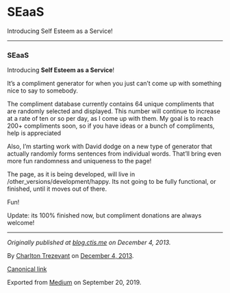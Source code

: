 SEaaS
=====

Introducing Self Esteem as a Service!

------------------------------------------------------------------------

### SEaaS

Introducing **Self Esteem as a Service**!

It’s a compliment generator for when you just can’t come up with
something nice to say to somebody.

The compliment database currently contains 64 unique compliments that
are randomly selected and displayed. This number will continue to
increase at a rate of ten or so per day, as I come up with them. My goal
is to reach 200+ compliments soon, so if you have ideas or a bunch of
compliments, help is appreciated

Also, I’m starting work with David dodge on a new type of generator that
actually randomly forms sentences from individual words. That’ll bring
even more fun randomness and uniqueness to the page!

The page, as it is being developed, will live in
/other\_versions/development/happy. Its not going to be fully
functional, or finished, until it moves out of there.

Fun!

Update: its 100% finished now, but compliment donations are always
welcome!

------------------------------------------------------------------------

*Originally published at*
<a href="http://blog.ctis.me/2013/12/seaas.html" class="markup--anchor markup--p-anchor"><em>blog.ctis.me</em></a>
*on December 4, 2013.*

By
<a href="https://medium.com/@charltontrez" class="p-author h-card">Charlton Trezevant</a>
on [December 4, 2013](https://medium.com/p/18b1923e21ff).

<a href="https://medium.com/@charltontrez/seaas-18b1923e21ff" class="p-canonical">Canonical link</a>

Exported from [Medium](https://medium.com) on September 20, 2019.
